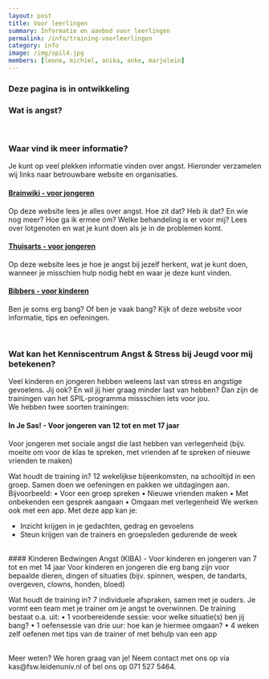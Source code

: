 ```yaml
---
layout: post
title: Voor leerlingen
summary: Informatie en aanbod voor leerlingen
permalink: /info/training-voorleerlingen
category: info
image: /img/spil4.jpg
members: [leone, michiel, anika, anke, marjolein]
---
```

### Deze pagina is in ontwikkeling


### Wat is angst? 

<br>

### Waar vind ik meer informatie?

Je kunt op veel plekken informatie vinden over angst. Hieronder verzamelen wij links naar betrouwbare website en organisaties. 

#### [Brainwiki - voor jongeren](https://www.brainwiki.nl/angst/)
Op deze website lees je alles over angst. Hoe zit dat? Heb ik dat? En wie nog meer? Hoe ga ik ermee om? Welke behandeling is er voor mij? Lees over lotgenoten en wat je kunt doen als je in de problemen komt. 

#### [Thuisarts - voor jongeren](https://www.thuisarts.nl/angstklachten/ik-ben-vaak-bang-informatie-voor-jongeren)
Op deze website lees je hoe je angst bij jezelf herkent, wat je kunt doen, wanneer je misschien hulp nodig hebt en waar je deze kunt vinden. 

#### [Bibbers - voor kinderen](https://bibbers.nl/)
Ben je soms erg bang? Of ben je vaak bang? Kijk of deze website voor informatie, tips en oefeningen. 

<br>

### Wat kan het Kenniscentrum Angst & Stress bij Jeugd voor mij betekenen?  

Veel kinderen en jongeren hebben weleens last van stress en angstige gevoelens. 
Jij ook? En wil jij hier graag minder last van hebben? 
Dan zijn de trainingen van het SPIL-programma missschien iets voor jou. 
<br>
We hebben twee soorten trainingen: 


#### In Je Sas! - Voor jongeren van 12 tot en met 17 jaar
Voor jongeren met sociale angst die last hebben van verlegenheid (bijv. moeite om voor de klas te spreken, met vrienden af te spreken of nieuwe vrienden te maken)

Wat houdt de training in?
12 wekelijkse bijeenkomsten, na schooltijd in een groep. 
Samen doen we oefeningen en pakken we uitdagingen aan. Bijvoorbeeld: 
•	Voor een groep spreken
•	Nieuwe vrienden maken
•	Met onbekenden een gesprek aangaan
•	Omgaan met verlegenheid
We werken ook met een app. Met deze app kan je:
-	Inzicht krijgen in je gedachten, gedrag en gevoelens
-	Steun krijgen van de trainers en groepsleden gedurende de week

<br> 
#### Kinderen Bedwingen Angst (KIBA) - Voor kinderen en jongeren van 7 tot en met 14 jaar
Voor kinderen en jongeren die erg bang zijn voor bepaalde dieren, dingen of situaties (bijv. spinnen, wespen, de tandarts, overgeven, clowns, honden, bloed)

Wat houdt de training in?
7 individuele afspraken, samen met je ouders. 
Je vormt een team met je trainer om je angst te overwinnen. 
De training bestaat o.a. uit: 
•	1 voorbereidende sessie: voor welke situatie(s) ben jij bang? 
•	1 oefensessie van drie uur: hoe kan je hiermee omgaan? 
•	4 weken zelf oefenen met tips van de trainer of met behulp van een app

<br>
Meer weten? 
We horen graag van je! Neem contact met ons op via kas@fsw.leidenuniv.nl of bel ons op 071 527 5464. 



